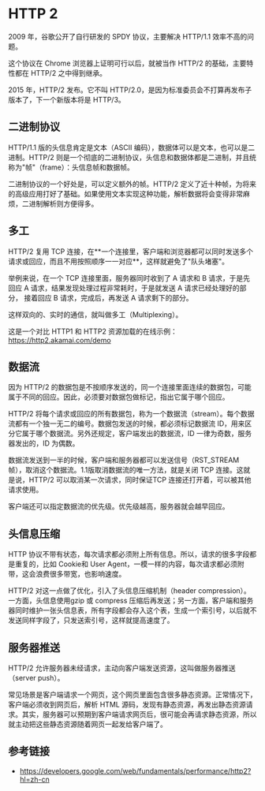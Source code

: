 # HTTP 2

2009 年，⾕歌公开了⾃⾏研发的 SPDY 协议，主要解决 HTTP/1.1 效率不⾼的问题。

这个协议在 Chrome 浏览器上证明可⾏以后，就被当作 HTTP/2 的基础，主要特性都在 HTTP/2 之中得到继承。

2015 年，HTTP/2 发布。它不叫 HTTP/2.0，是因为标准委员会不打算再发布⼦版本了，下⼀个新版本将是 HTTP/3。

## ⼆进制协议

HTTP/1.1 版的头信息肯定是⽂本（ASCII 编码），数据体可以是⽂本，也可以是⼆进制。HTTP/2 则是⼀个彻底的⼆进制协议，头信息和数据体都是⼆进制，并且统称为"帧"（frame）：头信息帧和数据帧。

⼆进制协议的⼀个好处是，可以定义额外的帧。HTTP/2 定义了近⼗种帧，为将来的⾼级应⽤打好了基础。如果使⽤⽂本实现这种功能，解析数据将会变得⾮常麻烦，⼆进制解析则⽅便得多。

## 多⼯

HTTP/2 复⽤ TCP 连接，在**⼀个连接里，客户端和浏览器都可以同时发送多个请求或回应，⽽且不⽤按照顺序⼀⼀对应**，这样就避免了"队头堵塞"。

举例来说，在⼀个 TCP 连接里⾯，服务器同时收到了 A 请求和 B 请求，于是先回应 A 请求，结果发现处理过程⾮常耗时，于是就发送 A 请求已经处理好的部分， 接着回应 B 请求，完成后，再发送 A 请求剩下的部分。

这样双向的、实时的通信，就叫做多⼯（Multiplexing）。

这是⼀个对⽐ HTTP1 和 HTTP2 资源加载的在线示例：https://http2.akamai.com/demo

## 数据流

因为 HTTP/2 的数据包是不按顺序发送的，同⼀个连接里⾯连续的数据包，可能属于不同的回应。因此，必须要对数据包做标记，指出它属于哪个回应。

HTTP/2 将每个请求或回应的所有数据包，称为⼀个数据流（stream）。每个数据流都有⼀个独⼀⽆⼆的编号。数据包发送的时候，都必须标记数据流 ID，⽤来区分它属于哪个数据流。另外还规定，客户端发出的数据流，ID ⼀律为奇数，服务器发出的，ID 为偶数。

数据流发送到⼀半的时候，客户端和服务器都可以发送信号（RST_STREAM 帧），取消这个数据流。1.1版取消数据流的唯⼀⽅法，就是关闭 TCP 连接。这就是说，HTTP/2 可以取消某⼀次请求，同时保证TCP 连接还打开着，可以被其他请求使⽤。

客户端还可以指定数据流的优先级。优先级越⾼，服务器就会越早回应。

## 头信息压缩

HTTP 协议不带有状态，每次请求都必须附上所有信息。所以，请求的很多字段都是重复的，⽐如 Cookie和 User Agent，⼀模⼀样的内容，每次请求都必须附带，这会浪费很多带宽，也影响速度。

HTTP/2 对这⼀点做了优化，引⼊了头信息压缩机制（header compression）。⼀⽅⾯，头信息使⽤gzip 或 compress 压缩后再发送；另⼀⽅⾯，客户端和服务器同时维护⼀张头信息表，所有字段都会存⼊这个表，⽣成⼀个索引号，以后就不发送同样字段了，只发送索引号，这样就提⾼速度了。

## 服务器推送

HTTP/2 允许服务器未经请求，主动向客户端发送资源，这叫做服务器推送（server push）。

常⻅场景是客户端请求⼀个⽹⻚，这个⽹⻚里⾯包含很多静态资源。正常情况下，客户端必须收到⽹⻚后，解析 HTML 源码，发现有静态资源，再发出静态资源请求。其实，服务器可以预期到客户端请求⽹⻚后，很可能会再请求静态资源，所以就主动把这些静态资源随着⽹⻚⼀起发给客户端了。

## 参考链接

- https://developers.google.com/web/fundamentals/performance/http2?hl=zh-cn
